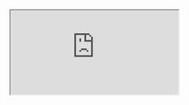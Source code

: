 <iframe src="https://www.youtube.com/embed/mwccHwUn7Gc" title="Basic Authentication | Authentication Series"></iframe>
